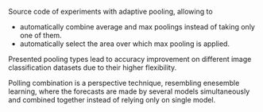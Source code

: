 Source code of experiments with adaptive pooling, allowing to 
* automatically combine average and max poolings instead of taking only one of them.
* automatically select the area over which max pooling is applied.

Presented pooling types lead to accuracy improvement on different image classification datasets due to their higher flexibility.

Polling combination is a perspective technique, resembling enesemble learning, where the forecasts are made by several models simultaneously and combined together instead of relying only on single model.
